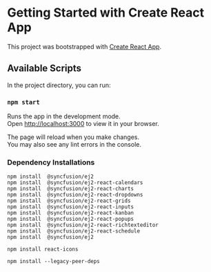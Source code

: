 # Getting Started with Create React App

This project was bootstrapped with [Create React App](https://github.com/facebook/create-react-app).

## Available Scripts

In the project directory, you can run:

### `npm start`

Runs the app in the development mode.\
Open [http://localhost:3000](http://localhost:3000) to view it in your browser.

The page will reload when you make changes.\
You may also see any lint errors in the console.

### Dependency Installations

```
npm install  @syncfusion/ej2
npm install  @syncfusion/ej2-react-calendars
npm install  @syncfusion/ej2-react-charts
npm install  @syncfusion/ej2-react-dropdowns
npm install  @syncfusion/ej2-react-grids
npm install  @syncfusion/ej2-react-inputs
npm install  @syncfusion/ej2-react-kanban
npm install  @syncfusion/ej2-react-popups
npm install  @syncfusion/ej2-react-richtexteditor
npm install  @syncfusion/ej2-react-schedule
npm install  @syncfusion/ej2

npm install react-icons

npm install --legacy-peer-deps
```
